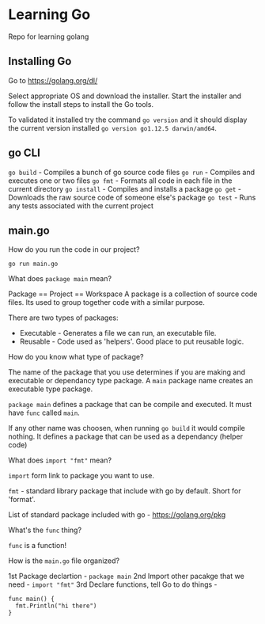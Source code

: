 # Learning Go
Repo for learning golang

## Installing Go
Go to https://golang.org/dl/

Select appropriate OS and download the installer.
Start the installer and follow the install steps to install the Go tools.

To validated it installed try the command `go version`
and it should display the current version installed `go version go1.12.5 darwin/amd64`.

## go CLI
`go build` - Compiles a bunch of go source code files
`go run` - Compiles and executes one or two files
`go fmt` - Formats all code in each file in the current directory
`go install` - Compiles and installs a package
`go get` - Downloads the raw source code of someone else's package
`go test` - Runs any tests associated with the current project

## main.go
How do you run the code in our project?

`go run main.go`

What does `package main` mean?

Package == Project == Workspace
A package is a collection of source code files. Its used to group together code with a similar purpose.

There are two types of packages:
* Executable - Generates a file we can run, an executable file.
* Reusable - Code used as 'helpers'. Good place to put reusable logic.

How do you know what type of package?

The name of the package that you use determines if you are making and executable or dependancy type package.
A `main` package name creates an executable type package.

`package main` defines a package that can be compile and executed. It must have `func` called `main`.

If any other name was choosen, when running `go build` it would compile nothing. It defines a package that can be used as a dependancy (helper code)

What does `import "fmt"` mean?

`import` form link to package you want to use.

`fmt` - standard library package that include with go by default. Short for 'format'.

List of standard package included with go - 
https://golang.org/pkg

What's the `func` thing?

`func` is a function!

How is the `main.go` file organized?

1st Package declartion - `package main`
2nd Import other pacakge that we need - `import "fmt"`
3rd Declare functions, tell Go to do things - 
``` 
func main() {
  fmt.Println("hi there")
}
```